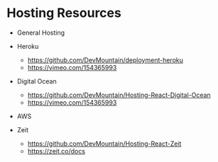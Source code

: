 # Hosting Resources

* General Hosting

* Heroku

  * https://github.com/DevMountain/deployment-heroku
  * https://vimeo.com/154365993

* Digital Ocean

  * https://github.com/DevMountain/Hosting-React-Digital-Ocean
  * https://vimeo.com/154365993

* AWS

* Zeit
  * https://github.com/DevMountain/Hosting-React-Zeit
  * https://zeit.co/docs
